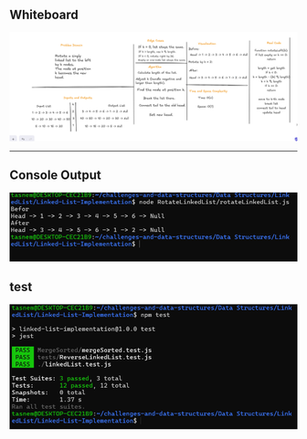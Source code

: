 ## Whiteboard

![Whiteboard](./rotatewhiteboard.png)


---

## Console Output

![Console Output](./rotate-output.png)

## test

![testjs](./test.png)
